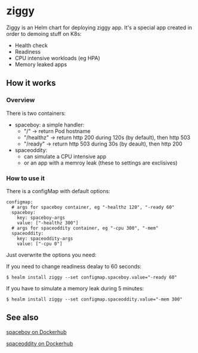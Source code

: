 # ziggy

Ziggy is an Helm chart for deploying ziggy app. It's a special app created in order to demoing stuff on K8s:

* Health check 
* Readiness
* CPU intensive workloads (eg HPA)
* Memory leaked apps

## How it works

### Overview

There is two containers:

* spaceboy: a simple handler:
    * "/" -> return Pod hostname
    * "/healthz" -> return http 200 during 120s (by default), then http 503
    * "/ready" -> return http 503 during 30s (by deault), then http 200
* spaceoddity:
    * can simulate a CPU intensive app
    * or an app with a memroy leak (these to settings are exclisives)

### How to use it

There is a configMap with default options:

```
configmap:
  # args for spaceboy container, eg "-healthz 120", "-ready 60"
  spaceboy:
    key: spaceboy-args
    value: ["-healthz 300"]
  # args for spaceoddity container, eg "-cpu 300", "-mem"
  spaceoddity:
    key: spaceoddity-args
    value: ["-cpu 0"]
```

Just overwrite the options you need:

If you need to change readiness dealay to 60 seconds:

```
$ healm install ziggy --set configmap.spaceboy.value="-ready 60"
```

If you have to simulate a memory leak during 5 minutes:

```
$ healm install ziggy --set configmap.spaceoddity.value="-mem 300"
```

## See also

[spaceboy on Dockerhub](https://hub.docker.com/r/de13/spaceboy/)

[spaceoddity on Dockerhub](https://hub.docker.com/r/de13/spaceoddity/)